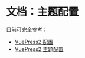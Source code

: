 # 文档：主题配置

目前可完全参考：

- [VuePress2 配置](https://vuepress2.netlify.app/zh/reference/config.html)
- [VuePress2 主题配置](https://vuepress2.netlify.app/zh/reference/default-theme/config.html)